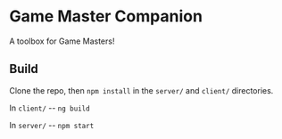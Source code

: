 # Game Master Companion

A toolbox for Game Masters!

## Build

Clone the repo, then `npm install` in the `server/` and `client/` directories.

In `client/` -- `ng build`

In `server/` -- `npm start`
